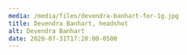 ```yaml
---
media: /media/files/devendra-banhart-for-1g.jpg
title: Devendra Banhart, headshot
alt: Devendra Banhart
date: 2020-07-31T17:28:00-0500
---
```

